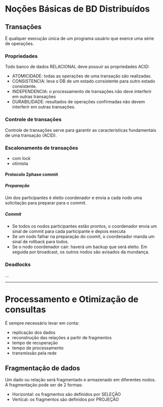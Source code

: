 # Noções Básicas de BD Distribuídos

## Transações
É qualquer execução única de um programa usuário que exerce uma série de operações.

### Propriedades
Todo banco de dados RELACIONAL deve possuir as propriedades ACID:
- ATOMICIDADE: todas as operações de uma transação são realizadas.<br/>
- CONSISTENCIA: leva o DB de um estado consistente para outro estado consistente.<br/>
- INDEPENDENCIA: o processamento de transações não deve interferir em outras transações<br/>
- DURABILIDADE: resultados de operações confirmadas não devem interferir em outras transações.<br/>

### Controle de transações
Controle de transações serve para garantir as caracteristicas fundamentais de uma transação (ACID).

### Escalonamento de transações
- com lock
- otimista

#### Protocolo 2phase commit

##### Preparação
Um dos participantes é eleito coordenador e envia a cada nodo uma solicitação para preparar para o commit.

##### Commit
- Se todos os nodos participantes estão prontos, o coordenador envia um sinal de commit para cada participante e depois executa
- Se um nodo falhar na preparação do coomit, o coordenador manda um sinal de rollback para todos.
- Se o nodo coordenador cair: haverá um backup que será eleito. Em seguida por broadcast, os outros nodos são avisados da mundança.


### Deadlocks
...

---

# Processamento e Otimização de consultas
É sempre necessário levar em conta:
- replicação dos dados
- reconstrução das relações a partir de fragmentos
- tempo de recuperação
- tempo de processamento
- transmissão pela rede

## Fragmentação de dados
Um dado ou relação será fragmentado e armazenado em diferentes nodos.<br>
A fragmentação pode ser de 2 formas:
- Horizontal: os fragmentos são definidos por SELEÇÃO
- Vertical: os fragmentos são definidos por PROJEÇÃO
